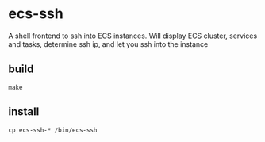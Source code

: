# ecs-ssh
A shell frontend to ssh into ECS instances. Will display ECS cluster, services and tasks, determine ssh ip, and let you ssh into the instance

## build
```
make
```
## install
```
cp ecs-ssh-* /bin/ecs-ssh
```

